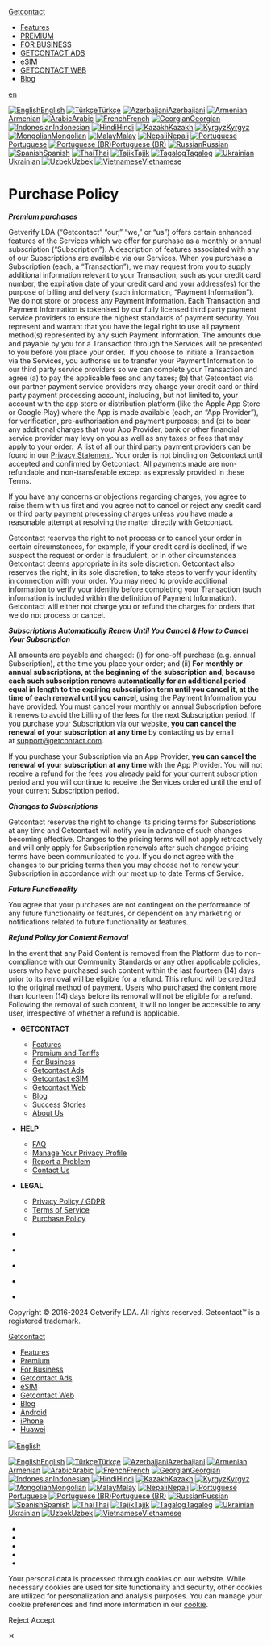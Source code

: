 [Getcontact](https://getcontact.com/ "Getcontact")

* [Features](https://getcontact.com/en/features "Features")
* [PREMIUM](https://premium.getcontact.com/en/ "PREMIUM")
* [FOR BUSINESS](https://business.getcontact.com/?lang=en "FOR BUSINESS")
* [GETCONTACT ADS](https://ads.getcontact.com/?lang=en "GETCONTACT ADS")
* [eSIM](https://esim.io/ "eSIM")
* [GETCONTACT WEB](https://web.getcontact.com/en/ "GETCONTACT WEB")
* [Blog](https://blog.getcontact.com// "Blog")

[en](javascript:;)

[![English](https://web.cdngtc.com/assets/img/lang/en.svg)English](https://getcontact.com/en/purchases-policy) [![Türkçe](https://web.cdngtc.com/assets/img/lang/tr.svg)Türkçe](https://getcontact.com/tr/purchases-policy) [![Azerbaijani](https://web.cdngtc.com/assets/img/lang/az.svg)Azerbaijani](https://getcontact.com/az/purchases-policy) [![Armenian](https://web.cdngtc.com/assets/img/lang/hy.svg)Armenian](https://getcontact.com/hy/purchases-policy) [![Arabic](https://web.cdngtc.com/assets/img/lang/ar.svg)Arabic](https://getcontact.com/ar/purchases-policy) [![French](https://web.cdngtc.com/assets/img/lang/fr.svg)French](https://getcontact.com/fr/purchases-policy) [![Georgian](https://web.cdngtc.com/assets/img/lang/ka.svg)Georgian](https://getcontact.com/ka/purchases-policy) [![Indonesian](https://web.cdngtc.com/assets/img/lang/id.svg)Indonesian](https://getcontact.com/id/purchases-policy) [![Hindi](https://web.cdngtc.com/assets/img/lang/hi.svg)Hindi](https://getcontact.com/hi/purchases-policy) [![Kazakh](https://web.cdngtc.com/assets/img/lang/kk.svg)Kazakh](https://getcontact.com/kk/purchases-policy) [![Kyrgyz](https://web.cdngtc.com/assets/img/lang/ky.svg)Kyrgyz](https://getcontact.com/ky/purchases-policy) [![Mongolian](https://web.cdngtc.com/assets/img/lang/mn.svg)Mongolian](https://getcontact.com/mn/purchases-policy) [![Malay](https://web.cdngtc.com/assets/img/lang/ms.svg)Malay](https://getcontact.com/ms/purchases-policy) [![Nepali](https://web.cdngtc.com/assets/img/lang/ne.svg)Nepali](https://getcontact.com/ne/purchases-policy) [![Portuguese](https://web.cdngtc.com/assets/img/lang/pt.svg)Portuguese](https://getcontact.com/pt/purchases-policy) [![Portuguese (BR)](https://web.cdngtc.com/assets/img/lang/pt_br.svg)Portuguese (BR)](https://getcontact.com/pt-br/purchases-policy) [![Russian](https://web.cdngtc.com/assets/img/lang/ru.svg)Russian](https://getcontact.com/ru/purchases-policy) [![Spanish](https://web.cdngtc.com/assets/img/lang/es.svg)Spanish](https://getcontact.com/es/purchases-policy) [![Thai](https://web.cdngtc.com/assets/img/lang/th.svg)Thai](https://getcontact.com/th/purchases-policy) [![Tajik](https://web.cdngtc.com/assets/img/lang/tg.svg)Tajik](https://getcontact.com/tg/purchases-policy) [![Tagalog](https://web.cdngtc.com/assets/img/lang/tl.svg)Tagalog](https://getcontact.com/tl/purchases-policy) [![Ukrainian](https://web.cdngtc.com/assets/img/lang/uk.svg)Ukrainian](https://getcontact.com/uk/purchases-policy) [![Uzbek](https://web.cdngtc.com/assets/img/lang/uz.svg)Uzbek](https://getcontact.com/uz/purchases-policy) [![Vietnamese](https://web.cdngtc.com/assets/img/lang/vi.svg)Vietnamese](https://getcontact.com/vi/purchases-policy)

[](javascript:;)

Purchase Policy
===============

_**Premium purchases**_

Getverify LDA (“Getcontact” “our,” “we,” or “us”) offers certain enhanced features of the Services which we offer for purchase as a monthly or annual subscription (“Subscription”). A description of features associated with any of our Subscriptions are available via our Services. When you purchase a Subscription (each, a “Transaction”), we may request from you to supply additional information relevant to your Transaction, such as your credit card number, the expiration date of your credit card and your address(es) for the purpose of billing and delivery (such information, “Payment Information”). We do not store or process any Payment Information. Each Transaction and Payment Information is tokenised by our fully licensed third party payment service providers to ensure the highest standards of payment security. You represent and warrant that you have the legal right to use all payment method(s) represented by any such Payment Information. The amounts due and payable by you for a Transaction through the Services will be presented to you before you place your order.  If you choose to initiate a Transaction via the Services, you authorise us to transfer your Payment Information to our third party service providers so we can complete your Transaction and agree (a) to pay the applicable fees and any taxes; (b) that Getcontact via our partner payment service providers may charge your credit card or third party payment processing account, including, but not limited to, your account with the app store or distribution platform (like the Apple App Store or Google Play) where the App is made available (each, an “App Provider”), for verification, pre-authorisation and payment purposes; and (c) to bear any additional charges that your App Provider, bank or other financial service provider may levy on you as well as any taxes or fees that may apply to your order.  A list of all our third party payment providers can be found in our [Privacy Statement](https://www.getcontact.com/en/privacy). Your order is not binding on Getcontact until accepted and confirmed by Getcontact. All payments made are non-refundable and non-transferable except as expressly provided in these Terms.

If you have any concerns or objections regarding charges, you agree to raise them with us first and you agree not to cancel or reject any credit card or third party payment processing charges unless you have made a reasonable attempt at resolving the matter directly with Getcontact.

Getcontact reserves the right to not process or to cancel your order in certain circumstances, for example, if your credit card is declined, if we suspect the request or order is fraudulent, or in other circumstances Getcontact deems appropriate in its sole discretion. Getcontact also reserves the right, in its sole discretion, to take steps to verify your identity in connection with your order. You may need to provide additional information to verify your identity before completing your Transaction (such information is included within the definition of Payment Information). Getcontact will either not charge you or refund the charges for orders that we do not process or cancel.

_**Subscriptions Automatically Renew Until You Cancel & How to Cancel Your Subscription**_

All amounts are payable and charged: (i) for one-off purchase (e.g. annual Subscription), at the time you place your order; and (ii) **For monthly or annual subscriptions, at the beginning of the subscription and, because each such subscription renews automatically for an additional period equal in length to the expiring subscription term until you cancel it, at the time of each renewal until you cancel**, using the Payment Information you have provided. You must cancel your monthly or annual Subscription before it renews to avoid the billing of the fees for the next Subscription period. If you purchase your Subscription via our website, **you can cancel the renewal of your subscription at any time** by contacting us by email at [support@getcontact.com](mailto:support@getcontact.com).

If you purchase your Subscription via an App Provider, **you can cancel the renewal of your subscription at any time** with the App Provider. You will not receive a refund for the fees you already paid for your current subscription period and you will continue to receive the Services ordered until the end of your current Subscription period.

_**Changes to Subscriptions**_

Getcontact reserves the right to change its pricing terms for Subscriptions at any time and Getcontact will notify you in advance of such changes becoming effective. Changes to the pricing terms will not apply retroactively and will only apply for Subscription renewals after such changed pricing terms have been communicated to you. If you do not agree with the changes to our pricing terms then you may choose not to renew your Subscription in accordance with our most up to date Terms of Service.

_**Future Functionality**_

You agree that your purchases are not contingent on the performance of any future functionality or features, or dependent on any marketing or notifications related to future functionality or features.

_**Refund Policy for Content Removal**_

In the event that any Paid Content is removed from the Platform due to non-compliance with our Community Standards or any other applicable policies, users who have purchased such content within the last fourteen (14) days prior to its removal will be eligible for a refund. This refund will be credited to the original method of payment. Users who purchased the content more than fourteen (14) days before its removal will not be eligible for a refund. Following the removal of such content, it will no longer be accessible to any user, irrespective of whether a refund is applicable.

* **GETCONTACT**
    * [Features](https://getcontact.com/en/features "Features")
    * [Premium and Tariffs](https://premium.getcontact.com/en/ "Premium and Tariffs")
    * [For Business](https://business.getcontact.com/?lang=en "For Business")
    * [Getcontact Ads](https://ads.getcontact.com/?lang=en "Getcontact Ads")
    * [Getcontact eSIM](https://esim.io/ "Getcontact eSIM")
    * [Getcontact Web](https://web.getcontact.com/en/ "Getcontact Web")
    * [Blog](https://blog.getcontact.com// "Blog")
    * [Success Stories](https://getcontact.com/en/stories "Success Stories")
    * [About Us](https://getcontact.com/en/about "About Us")
* **HELP**
    * [FAQ](https://getcontact.faq.desk360.com/ "FAQ")
    * [Manage Your Privacy Profile](https://getcontact.com/en/manage "Manage Your Number")
    * [Report a Problem](https://getcontact.com/en/send-report "Support")
    * [Contact Us](https://getcontact.com/en/contact "Contact Us")
* **LEGAL**
    * [Privacy Policy / GDPR](https://getcontact.com/en/privacy-overview "Privacy Overview")
    * [Terms of Service](https://getcontact.com/en/terms "Terms of Service")
    * [Purchase Policy](https://getcontact.com/en/purchases-policy "Purchases Policy")

* [](https://www.facebook.com/getcontactapp/ "Facebook")
* [](https://www.instagram.com/getcontact/ "Instagram")
* [](https://twitter.com/getcontact/ "Twitter")
* [](https://www.linkedin.com/company/getcontact/ "Linkedin")
* [](https://www.youtube.com/channel/UC1VAFczaHY9WzAa6VgHhdtg "Youtube")

Copyright © 2016-2024 Getverify LDA. All rights reserved. Getcontact™ is a registered trademark.

[](javascript:; "X")

[Getcontact](https://getcontact.com/ "Getcontact")

* [Features](https://getcontact.com/en/features "Features")
* [Premium](https://premium.getcontact.com/en/ "Premium")
* [For Business](https://business.getcontact.com/?lang=en "For Business")
* [Getcontact Ads](https://ads.getcontact.com/?lang=en "Getcontact Ads")
* [eSIM](https://esim.io/ "eSIM")
* [Getcontact Web](https://web.getcontact.com/en/ "Getcontact Web")
* [Blog](https://blog.getcontact.com// "Blog")
* [Android](https://play.google.com/store/apps/details?id=app.source.getcontact "Android")
* [iPhone](https://itunes.apple.com/app/getcontact-app/id1010631459?mt=8 "iPhone")
* [Huawei](https://appgallery.cloud.huawei.com/marketshare/app/C100903721 "Huawei")

 [![](https://web.cdngtc.com/assets/img/lang/en.svg)English](javascript:;)

[![English](https://web.cdngtc.com/assets/img/lang/en.svg)English](https://getcontact.com/en/purchases-policy) [![Türkçe](https://web.cdngtc.com/assets/img/lang/tr.svg)Türkçe](https://getcontact.com/tr/purchases-policy) [![Azerbaijani](https://web.cdngtc.com/assets/img/lang/az.svg)Azerbaijani](https://getcontact.com/az/purchases-policy) [![Armenian](https://web.cdngtc.com/assets/img/lang/hy.svg)Armenian](https://getcontact.com/hy/purchases-policy) [![Arabic](https://web.cdngtc.com/assets/img/lang/ar.svg)Arabic](https://getcontact.com/ar/purchases-policy) [![French](https://web.cdngtc.com/assets/img/lang/fr.svg)French](https://getcontact.com/fr/purchases-policy) [![Georgian](https://web.cdngtc.com/assets/img/lang/ka.svg)Georgian](https://getcontact.com/ka/purchases-policy) [![Indonesian](https://web.cdngtc.com/assets/img/lang/id.svg)Indonesian](https://getcontact.com/id/purchases-policy) [![Hindi](https://web.cdngtc.com/assets/img/lang/hi.svg)Hindi](https://getcontact.com/hi/purchases-policy) [![Kazakh](https://web.cdngtc.com/assets/img/lang/kk.svg)Kazakh](https://getcontact.com/kk/purchases-policy) [![Kyrgyz](https://web.cdngtc.com/assets/img/lang/ky.svg)Kyrgyz](https://getcontact.com/ky/purchases-policy) [![Mongolian](https://web.cdngtc.com/assets/img/lang/mn.svg)Mongolian](https://getcontact.com/mn/purchases-policy) [![Malay](https://web.cdngtc.com/assets/img/lang/ms.svg)Malay](https://getcontact.com/ms/purchases-policy) [![Nepali](https://web.cdngtc.com/assets/img/lang/ne.svg)Nepali](https://getcontact.com/ne/purchases-policy) [![Portuguese](https://web.cdngtc.com/assets/img/lang/pt.svg)Portuguese](https://getcontact.com/pt/purchases-policy) [![Portuguese (BR)](https://web.cdngtc.com/assets/img/lang/pt_br.svg)Portuguese (BR)](https://getcontact.com/pt-br/purchases-policy) [![Russian](https://web.cdngtc.com/assets/img/lang/ru.svg)Russian](https://getcontact.com/ru/purchases-policy) [![Spanish](https://web.cdngtc.com/assets/img/lang/es.svg)Spanish](https://getcontact.com/es/purchases-policy) [![Thai](https://web.cdngtc.com/assets/img/lang/th.svg)Thai](https://getcontact.com/th/purchases-policy) [![Tajik](https://web.cdngtc.com/assets/img/lang/tg.svg)Tajik](https://getcontact.com/tg/purchases-policy) [![Tagalog](https://web.cdngtc.com/assets/img/lang/tl.svg)Tagalog](https://getcontact.com/tl/purchases-policy) [![Ukrainian](https://web.cdngtc.com/assets/img/lang/uk.svg)Ukrainian](https://getcontact.com/uk/purchases-policy) [![Uzbek](https://web.cdngtc.com/assets/img/lang/uz.svg)Uzbek](https://getcontact.com/uz/purchases-policy) [![Vietnamese](https://web.cdngtc.com/assets/img/lang/vi.svg)Vietnamese](https://getcontact.com/vi/purchases-policy)

* [](https://www.facebook.com/getcontactapp/ "Facebook")
* [](https://www.instagram.com/getcontact/ "Instagram")
* [](https://twitter.com/getcontact/ "Twitter")
* [](https://www.linkedin.com/company/getcontact/ "Linkedin")
* [](https://www.youtube.com/channel/UC1VAFczaHY9WzAa6VgHhdtg "Youtube")

Your personal data is processed through cookies on our website. While necessary cookies are used for site functionality and security, other cookies are utilized for personalization and analysis purposes. You can manage your cookie preferences and find more information in our [cookie](https://getcontact.com/privacy).

Reject Accept

✕